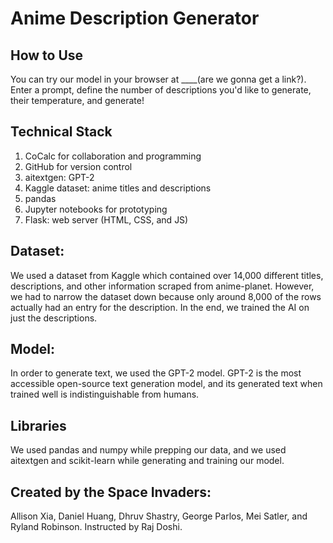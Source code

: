 # Anime Description Generator

## How to Use
You can try our model in your browser at ____(are we gonna get a link?). Enter a prompt, define the number of descriptions you'd like to generate, their temperature, and generate!

## Technical Stack
1. CoCalc for collaboration and programming
2. GitHub for version control
3. aitextgen: GPT-2
4. Kaggle dataset: anime titles and descriptions
5. pandas
6. Jupyter notebooks for prototyping
7. Flask: web server (HTML, CSS, and JS)


## Dataset:
We used a dataset from Kaggle which contained over 14,000 different titles, descriptions, and other information scraped from anime-planet. However, we had to narrow the dataset down because only around 8,000 of the rows actually had an entry for the description. In the end, we trained the AI on just the descriptions.


## Model:
In order to generate text, we used the GPT-2 model. GPT-2 is the most accessible open-source text generation model, and its generated text when trained well is indistinguishable from humans.

## Libraries
We used pandas and numpy while prepping our data, and we used aitextgen and scikit-learn while generating and training our model.

## Created by the Space Invaders: 
Allison Xia, Daniel Huang, Dhruv Shastry, George Parlos, Mei Satler, and Ryland Robinson. Instructed by Raj Doshi.
